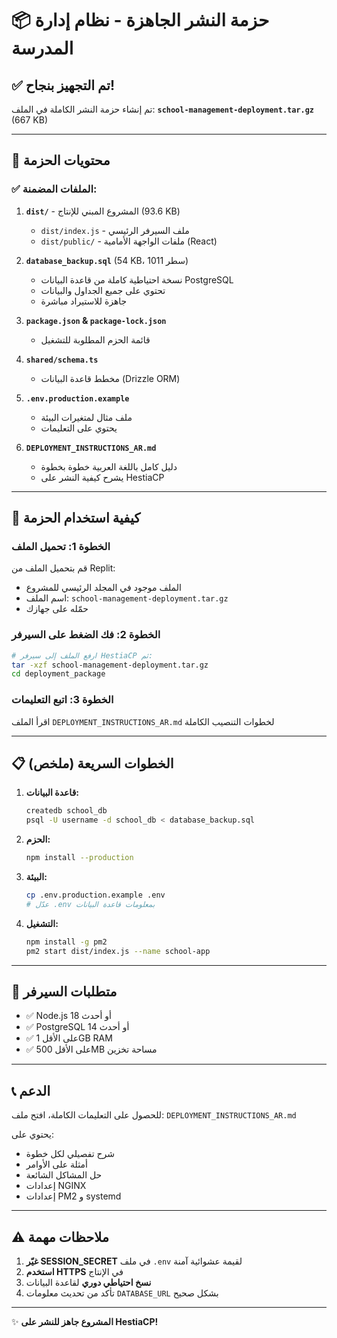 # 📦 حزمة النشر الجاهزة - نظام إدارة المدرسة

## ✅ تم التجهيز بنجاح!

تم إنشاء حزمة النشر الكاملة في الملف:
**`school-management-deployment.tar.gz`** (667 KB)

---

## 📁 محتويات الحزمة

### ✅ الملفات المضمنة:

1. **`dist/`** - المشروع المبني للإنتاج (93.6 KB)
   - `dist/index.js` - ملف السيرفر الرئيسي
   - `dist/public/` - ملفات الواجهة الأمامية (React)

2. **`database_backup.sql`** (54 KB، 1011 سطر)
   - نسخة احتياطية كاملة من قاعدة البيانات PostgreSQL
   - تحتوي على جميع الجداول والبيانات
   - جاهزة للاستيراد مباشرة

3. **`package.json` & `package-lock.json`**
   - قائمة الحزم المطلوبة للتشغيل

4. **`shared/schema.ts`**
   - مخطط قاعدة البيانات (Drizzle ORM)

5. **`.env.production.example`**
   - ملف مثال لمتغيرات البيئة
   - يحتوي على التعليمات

6. **`DEPLOYMENT_INSTRUCTIONS_AR.md`**
   - دليل كامل باللغة العربية خطوة بخطوة
   - يشرح كيفية النشر على HestiaCP

---

## 🚀 كيفية استخدام الحزمة

### الخطوة 1: تحميل الملف
قم بتحميل الملف من Replit:
- الملف موجود في المجلد الرئيسي للمشروع
- اسم الملف: `school-management-deployment.tar.gz`
- حمّله على جهازك

### الخطوة 2: فك الضغط على السيرفر
```bash
# ارفع الملف إلى سيرفر HestiaCP ثم:
tar -xzf school-management-deployment.tar.gz
cd deployment_package
```

### الخطوة 3: اتبع التعليمات
اقرأ الملف `DEPLOYMENT_INSTRUCTIONS_AR.md` لخطوات التنصيب الكاملة

---

## 📋 الخطوات السريعة (ملخص)

1. **قاعدة البيانات:**
   ```bash
   createdb school_db
   psql -U username -d school_db < database_backup.sql
   ```

2. **الحزم:**
   ```bash
   npm install --production
   ```

3. **البيئة:**
   ```bash
   cp .env.production.example .env
   # عدّل .env بمعلومات قاعدة البيانات
   ```

4. **التشغيل:**
   ```bash
   npm install -g pm2
   pm2 start dist/index.js --name school-app
   ```

---

## 🔧 متطلبات السيرفر

- ✅ Node.js 18 أو أحدث
- ✅ PostgreSQL 14 أو أحدث  
- ✅ على الأقل 1GB RAM
- ✅ على الأقل 500MB مساحة تخزين

---

## 📞 الدعم

للحصول على التعليمات الكاملة، افتح ملف:
`DEPLOYMENT_INSTRUCTIONS_AR.md`

يحتوي على:
- شرح تفصيلي لكل خطوة
- أمثلة على الأوامر
- حل المشاكل الشائعة
- إعدادات NGINX
- إعدادات PM2 و systemd

---

## ⚠️ ملاحظات مهمة

1. **غيّر SESSION_SECRET** في ملف `.env` لقيمة عشوائية آمنة
2. **استخدم HTTPS** في الإنتاج
3. **نسخ احتياطي دوري** لقاعدة البيانات
4. تأكد من تحديث معلومات `DATABASE_URL` بشكل صحيح

---

✨ **المشروع جاهز للنشر على HestiaCP!**
